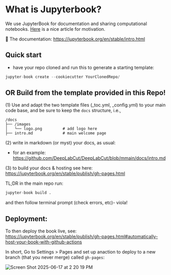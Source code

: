 # What is Jupyterbook?

We use JupyterBook for documentation and sharing computational notebooks. [Here](https://www.nature.com/articles/d41586-018-07196-1) is a nice article for motivation.

📑 The documentation: https://jupyterbook.org/en/stable/intro.html


## Quick start
- have your repo cloned and run this to generate a starting template:
```python
jupyter-book create --cookiecutter YourClonedRepo/
```

## OR Build from the template provided in this Repo!

(1) Use and adapt the two template files (_toc.yml, _config.yml) to your main code base, and be sure to keep the `docs` structure, i.e.,
```
/docs
├── /images
│   └── logo.png         # add logo here
├── intro.md             # main welcome page

```
(2) write in markdown (or myst) your docs, as usual:
- for an example: https://github.com/DeepLabCut/DeepLabCut/blob/mmain/docs/intro.md

(3) to build your docs & hosting see here: https://jupyterbook.org/en/stable/publish/gh-pages.html

TL;DR in the main repo run:
```python
jupyter-book build .
```
and then follow terminal prompt (check errors, etc)- viola!


## Deployment:

To then deploy the book live, see: https://jupyterbook.org/en/stable/publish/gh-pages.html#automatically-host-your-book-with-github-actions

In short, Go to Settings > Pages and set up anaction to deploy to a new branch (that you never merge) called `gh-pages`:

![Screen Shot 2025-06-17 at 2 20 19 PM](https://github.com/user-attachments/assets/17d13802-6543-4859-ac09-7abbd491277d)


